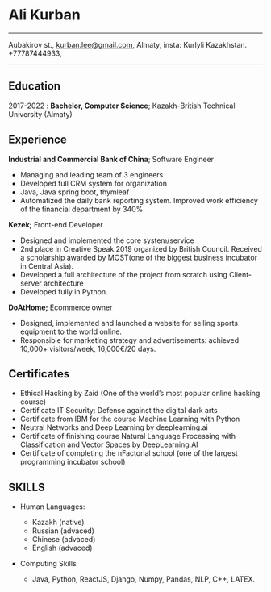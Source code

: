 Ali Kurban
============

-------------------     ----------------------------
Aubakirov st.,                    kurban.lee@gmail.com,
Almaty,                          	  insta: Kurlyli
Kazakhstan.                             +77787444933,
-------------------     ----------------------------

Education
---------

2017-2022 
:   **Bachelor, Computer Science**; Kazakh-British Technical University (Almaty)

Experience
----------

**Industrial and Commercial Bank of China**; Software Engineer

* Managing and leading team of 3 engineers
* Developed full CRM system for organization
* Java, Java spring boot, thymleaf
* Automatized the daily bank reporting system. Improved work efficiency of the financial department by 340%

**Kezek;** Front-end Developer

* Designed and implemented the core system/service
* 2nd place in Creative Speak 2019 organized by British Council. Received a scholarship awarded by MOST(one of the biggest business incubator in Central Asia).
* Developed a full architecture of the project from scratch using Client-server architecture
* Developed fully in Python.

**DoAtHome;** Ecommerce owner

* Designed, implemented and launched a website for selling sports equipment to the world online.
* Responsible for marketing strategy and advertisements: achieved 10,000+ visitors/week, 16,000€/20 days.

Certificates
--------------------


* Ethical Hacking by Zaid (One of the world’s most popular online hacking course) 
* Certificate IT Security: Defense against the digital dark arts
* Certificate from IBM for the course Machine Learning with Python
* Neutral Networks and Deep Learning by deeplearning.ai
* Certificate of finishing course Natural Language Processing with Classification and Vector Spaces by DeepLearning.AI 
* Certificate of completing the nFactorial school (one of the largest programming incubator school)

SKILLS
----------------------------------------

* Human Languages:

     + Kazakh (native)
     + Russian (advaced)
     + Chinese (advaced)
     + English (advaced)

* Computing Skills
	+ Java, Python, ReactJS, Django, Numpy, Pandas, NLP, C++, LATEX.